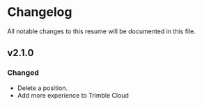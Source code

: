 # Changelog

All notable changes to this resume will be documented in this file.

## v2.1.0

### Changed

- Delete a position.
- Add more experience to Trimble Cloud
